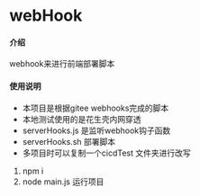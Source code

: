 # webHook

#### 介绍
webhook来进行前端部署脚本

#### 使用说明
- 本项目是根据gitee webhooks完成的脚本
- 本地测试使用的是花生壳内网穿透
- serverHooks.js 是监听webhook钩子函数
- serverHooks.sh 部署脚本
- 多项目时可以复制一个cicdTest 文件夹进行改写

1.  npm i 
2.  node main.js 运行项目

